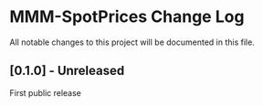 # MMM-SpotPrices Change Log
All notable changes to this project will be documented in this file.


## [0.1.0] - Unreleased

First public release
